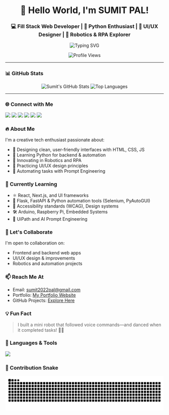 <h1 align="center">👋 Hello World, I'm SUMIT PAL!</h1>

<h3 align="center">💻 Fill Stack Web Developer | 🐍 Python Enthusiast | 🎨 UI/UX Designer | 🤖 Robotics & RPA Explorer</h3>

<p align="center">
  <img src="https://readme-typing-svg.demolab.com?font=Fira+Code&weight=500&pause=1000&color=00FFCC&center=true&vCenter=true&width=435&lines=Passionate+about+Tech+%26+Creativity;Always+Building+%26+Learning!" alt="Typing SVG" />
</p>

<p align="center">
  <img src="https://komarev.com/ghpvc/?username=innovativesumit&label=👀%20Profile%20views&color=0e75b6&style=flat-square" alt="Profile Views" />
</p>

---

### 📊 GitHub Stats
<p align="center">
  <img src="https://github-readme-stats.vercel.app/api?username=innovativesumit&show_icons=true&theme=radical&card_width=400" width="400" height="200" alt="Sumit's GitHub Stats"/>
  <img src="https://github-readme-stats.vercel.app/api/top-langs/?username=innovativesumit&layout=compact&theme=radical&card_width=400" width="400" height="200" alt="Top Languages"/>
</p>

---
### 🌐 Connect with Me
<p align="left">
<a href="https://codeforces.com/profile/sumit-pal" target="_blank"><img src="https://img.shields.io/badge/-Codeforces-1F8ACB?style=flat-square&logo=codeforces&logoColor=white"/></a>
<a href="https://www.leetcode.com/sumit-pal" target="_blank"><img src="https://img.shields.io/badge/-LeetCode-FFA116?style=flat-square&logo=LeetCode&logoColor=white"/></a>
<a href="linkedin.com/in/sumit-pal-40511a339/" target="_blank"><img src="https://img.shields.io/badge/-LinkedIn-0077B5?style=flat-square&logo=Linkedin&logoColor=white"/></a>
<a href="https://instagram.com/sumittech_360" target="_blank"><img src="https://img.shields.io/badge/-Instagram-E4405F?style=flat-square&logo=Instagram&logoColor=white"/></a>
<a href="https://www.youtube.com/c/sumittech_360" target="_blank"><img src="https://img.shields.io/badge/-YouTube-FF0000?style=flat-square&logo=YouTube&logoColor=white"/></a>
<a href="https://twitter.com/sumit-pal" target="_blank"><img src="https://img.shields.io/badge/-Twitter-1DA1F2?style=flat-square&logo=Twitter&logoColor=white"/></a
</p>


### 🔥 About Me
I'm a creative tech enthusiast passionate about:
- 🎨 Designing clean, user-friendly interfaces with HTML, CSS, JS
- 🧠 Learning Python for backend & automation
- 🤖 Innovating in Robotics and RPA
- 📐 Practicing UI/UX design principles
- 🤖 Automating tasks with Prompt Engineering

  

### 🌱 Currently Learning
- ⚛ React, Next.js, and UI frameworks
- 🐍 Flask, FastAPI & Python automation tools (Selenium, PyAutoGUI)
- 📐 Accessibility standards (WCAG), Design systems
- 🛠 Arduino, Raspberry Pi, Embedded Systems
- 🤖 UiPath and AI Prompt Engineering




### 🤝 Let's Collaborate
I'm open to collaboration on:
- Frontend and backend web apps
- UI/UX design & improvements
- Robotics and automation projects



### 📫 Reach Me At
- Email: sumit2022pal@gmail.com
- Portfolio: [My Portfolio Website](https://sumit-portfolio-green.vercel.app/)
- GitHub Projects: [Explore Here](https://github.com/InnovativeSumit?tab=repositories)



### 💡 Fun Fact
> I built a mini robot that followed voice commands—and danced when it completed tasks! 🤖💃



### 🧰 Languages & Tools
<p align="left">
  <!-- Skillicons.dev (works fine) -->
  <img src="https://skillicons.dev/icons?i=html,css,js,ts,react,nextjs,nodejs,express,tailwind,figma,python,c,cpp,java,mysql,mongodb,php,ruby,graphql,git,github,flutter,firebase,opencv,tensorflow,aws,gcp,kotlin,vscode,arduino,docker,kubernetes" />
</p>



### 🐍 Contribution Snake
<p align="center">
  <img src="https://github.com/InnovativeSumit/innovativesumit/blob/output/snake.svg" />

</p>






